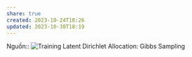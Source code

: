 ```yaml
---
share: true
created: 2023-10-24T18:26
updated: 2023-10-30T18:19
---
```

Nguồn:: ![Training Latent Dirichlet Allocation: Gibbs Sampling](https://youtu.be/BaM1uiCpj_E?t=890)
